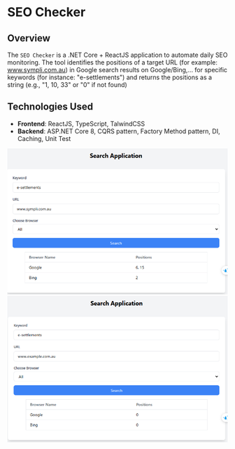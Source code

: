 # **SEO Checker**

## **Overview**

The `SEO Checker` is a .NET Core + ReactJS application to automate daily SEO monitoring. The tool identifies the positions of a target URL (for example: www.sympli.com.au) in Google search results  on Google/Bing,... for specific keywords (for instance: "e-settlements") and returns the positions as a string (e.g., "1, 10, 33" or "0" if not found)

## **Technologies Used**

- **Frontend**: ReactJS, TypeScript, TalwindCSS
- **Backend**: ASP.NET Core 8, CQRS pattern, Factory Method pattern, DI, Caching, Unit Test


![alt text](/assets/image.png)
![alt text](/assets/image2.png)
